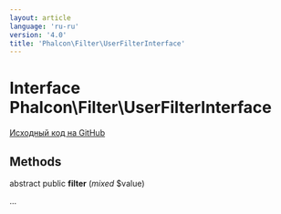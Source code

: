 ```yaml
---
layout: article
language: 'ru-ru'
version: '4.0'
title: 'Phalcon\Filter\UserFilterInterface'
---
```

# Interface **Phalcon\Filter\UserFilterInterface**

<a href="https://github.com/phalcon/cphalcon/tree/v4.0.0/phalcon/filter/userfilterinterface.zep" class="btn btn-default btn-sm">Исходный код на GitHub</a>

## Methods

abstract public **filter** (*mixed* $value)

...